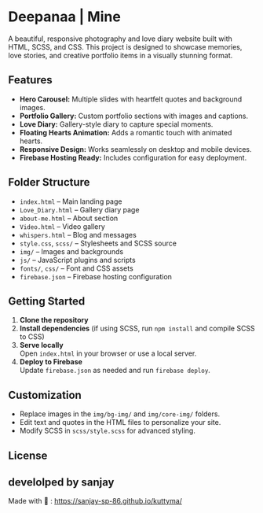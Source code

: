 # Deepanaa | Mine

A beautiful, responsive photography and love diary website built with HTML, SCSS, and CSS. This project is designed to showcase memories, love stories, and creative portfolio items in a visually stunning format.

## Features

- **Hero Carousel:** Multiple slides with heartfelt quotes and background images.
- **Portfolio Gallery:** Custom portfolio sections with images and captions.
- **Love Diary:** Gallery-style diary to capture special moments.
- **Floating Hearts Animation:** Adds a romantic touch with animated hearts.
- **Responsive Design:** Works seamlessly on desktop and mobile devices.
- **Firebase Hosting Ready:** Includes configuration for easy deployment.

## Folder Structure

- `index.html` – Main landing page
- `Love_Diary.html` – Gallery diary page
- `about-me.html` – About section
- `Video.html` – Video gallery
- `whispers.html` – Blog and messages
- `style.css`, `scss/` – Stylesheets and SCSS source
- `img/` – Images and backgrounds
- `js/` – JavaScript plugins and scripts
- `fonts/`, `css/` – Font and CSS assets
- `firebase.json` – Firebase hosting configuration

## Getting Started

1. **Clone the repository**
2. **Install dependencies** (if using SCSS, run `npm install` and compile SCSS to CSS)
3. **Serve locally**  
   Open `index.html` in your browser or use a local server.
4. **Deploy to Firebase**  
   Update `firebase.json` as needed and run `firebase deploy`.

## Customization

- Replace images in the `img/bg-img/` and `img/core-img/` folders.
- Edit text and quotes in the HTML files to personalize your site.
- Modify SCSS in `scss/style.scss` for advanced styling.

## License
develolped by sanjay
---

Made with 💚 : https://sanjay-sp-86.github.io/kuttyma/
